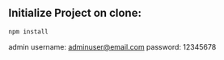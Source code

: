 ## Initialize Project on clone:
```javascript
npm install
```

admin
username: adminuser@email.com
password: 12345678
